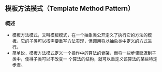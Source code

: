 ## 模板方法模式（Template Method Pattern）

### 概述
- 模板方法模式，又叫模板模式，在一个抽象类公开定义了执行它的方法的模板。它的子类可以按需要重写方法实现，但调用将以抽象类中定义的方式进行。
- 简单说，模板方法模式定义一个操作中的算法的骨架，而将一些步骤延迟到子类中，使得子类可以不改变一 个算法的结构，就可以重定义该算法的某些特定步骤。
